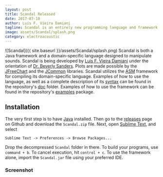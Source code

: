 ```yaml
---
layout: post
title: Scandal Released
date: 2017-07-10
author: Luis F. Vieira Damiani
tagline: Scandal is an entirely new programming language and framework designed to manipulate sound objects.
image: assets/Scandal/splash.png
category: electroacoustic
---
```


<span class="image right">![Scandal]({{ site.baseurl }}/assets/Scandal/splash.png)</span>
Scandal is both a Java framework and a domain-specific language designed to manipulate sounds. Scandal is being developed by [Luis F. Vieira Damiani](http://vieira-damiani.com) under the orientation of [Dr. Beverly Sanders](https://www.cise.ufl.edu/people/faculty/sanders). Plots are made possible by the [JFreeChart](http://www.jfree.org/jfreechart) and the [JCommon](http://www.jfree.org/jcommon) libraries. Scandal utilizes the [ASM](http://asm.ow2.org) framework for compiling its domain-specific language. Examples of how to use the language, as well as a complete description of its [syntax](https://github.com/lufevida/Scandal/blob/master/doc/Syntax.md) can be found in the repository's [doc](https://github.com/lufevida/Scandal/blob/master/doc) folder. Examples of how to use the framework can be found in the repository's [examples](https://github.com/lufevida/Scandal/blob/master/src/framework/examples) package.

## Installation

The very first step is to have [Java](https://www.java.com/en/download/) installed. Then go to the [releases](https://github.com/lufevida/Scandal/releases) page on Github and download the `Scandal.zip` file. Next, open [Sublime Text](https://www.sublimetext.com), and select

```
Sublime Text -> Preferences -> Browse Packages...
```

Drop the decompressed `Scandal` folder in there. To build your programs, use `command + b`. To cancel execution, hit `control + c`. To use the framework alone, import the `Scandal.jar` file using your preferred IDE.

### Screenshot

<div class="box alt">
	<div class="row uniform">
		<div class="12u"><span class="image fit"><img src="{{ site.baseurl }}/assets/Scandal/Screenshot.jpg" alt=""></span></div>
	</div>
</div>
